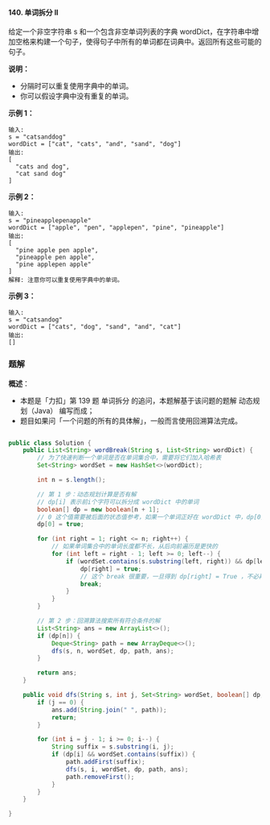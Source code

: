 #### 140. 单词拆分 II

给定一个非空字符串 s 和一个包含非空单词列表的字典 wordDict，在字符串中增加空格来构建一个句子，使得句子中所有的单词都在词典中。返回所有这些可能的句子。

**说明：**

- 分隔时可以重复使用字典中的单词。
- 你可以假设字典中没有重复的单词。

**示例 1：**

```shell
输入:
s = "catsanddog"
wordDict = ["cat", "cats", "and", "sand", "dog"]
输出:
[
  "cats and dog",
  "cat sand dog"
]
```

**示例 2：**

```shell
输入:
s = "pineapplepenapple"
wordDict = ["apple", "pen", "applepen", "pine", "pineapple"]
输出:
[
  "pine apple pen apple",
  "pineapple pen apple",
  "pine applepen apple"
]
解释: 注意你可以重复使用字典中的单词。
```

**示例 3：**

```shell
输入:
s = "catsandog"
wordDict = ["cats", "dog", "sand", "and", "cat"]
输出:
[]
```

### 题解

**概述**：	

* 本题是「力扣」第 139 题 单词拆分 的追问，本题解基于该问题的题解 动态规划（Java） 编写而成；
* 题目如果问「一个问题的所有的具体解」，一般而言使用回溯算法完成。

```java

public class Solution {
    public List<String> wordBreak(String s, List<String> wordDict) {
        // 为了快速判断一个单词是否在单词集合中，需要将它们加入哈希表
        Set<String> wordSet = new HashSet<>(wordDict);

        int n = s.length();

        // 第 1 步：动态规划计算是否有解
        // dp[i] 表示前i个字符可以拆分成 wordDict 中的单词
        boolean[] dp = new boolean[n + 1];
        // 0 这个值需要被后面的状态值参考，如果一个单词正好在 wordDict 中，dp[0] 设置成 true 是合理的
        dp[0] = true;

        for (int right = 1; right <= n; right++) {
            // 如果单词集合中的单词长度都不长，从后向前遍历是更快的
            for (int left = right - 1; left >= 0; left--) {
                if (wordSet.contains(s.substring(left, right)) && dp[left]) {
                    dp[right] = true;
                    // 这个 break 很重要，一旦得到 dp[right] = True ，不必再计算下去
                    break;
                }
            }
        }

        // 第 2 步：回溯算法搜索所有符合条件的解
        List<String> ans = new ArrayList<>();
        if (dp[n]) {
            Deque<String> path = new ArrayDeque<>();
            dfs(s, n, wordSet, dp, path, ans);
        }

        return ans;
    }

    public void dfs(String s, int j, Set<String> wordSet, boolean[] dp, Deque<String> path, List<String> ans) {
        if (j == 0) {
            ans.add(String.join(" ", path));
            return;
        }

        for (int i = j - 1; i >= 0; i--) {
            String suffix = s.substring(i, j);
            if (dp[i] && wordSet.contains(suffix)) {
                path.addFirst(suffix);
                dfs(s, i, wordSet, dp, path, ans);
                path.removeFirst();
            }
        }
    }

}
```

